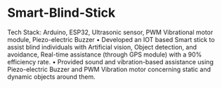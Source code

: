 # Smart-Blind-Stick

Tech Stack: Arduino, ESP32, Ultrasonic sensor, PWM Vibrational motor module, Piezo-electric Buzzer
• Developed an IOT based Smart stick to assist blind individuals with Artificial vision, Object detection, and avoidance, Real-time assistance (through GPS module) with a 90% efficiency rate.
• Provided sound and vibration-based assistance using Piezo-electric Buzzer and PWM Vibration motor concerning static and dynamic objects around them.
